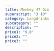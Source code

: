 ```yaml
---
title: Monkey 47 Gin
superscript: "3 10"
category: Longdrinks
subcategory: ""
description: ""
price1: "9,0"
price2: ""
price3: ""
---
```

